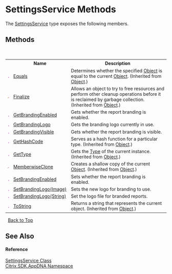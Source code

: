# SettingsService Methods
 

The <a href="0395b3d2-0f6d-2a87-d82c-94c7b72a8541">SettingsService</a> type exposes the following members.


## Methods
&nbsp;<table><tr><th></th><th>Name</th><th>Description</th></tr><tr><td>![Public method](media/pubmethod.gif "Public method")</td><td><a href="http://msdn2.microsoft.com/en-us/library/bsc2ak47" target="_blank">Equals</a></td><td>
Determines whether the specified <a href="http://msdn2.microsoft.com/en-us/library/e5kfa45b" target="_blank">Object</a> is equal to the current <a href="http://msdn2.microsoft.com/en-us/library/e5kfa45b" target="_blank">Object</a>.
 (Inherited from <a href="http://msdn2.microsoft.com/en-us/library/e5kfa45b" target="_blank">Object</a>.)</td></tr><tr><td>![Protected method](media/protmethod.gif "Protected method")</td><td><a href="http://msdn2.microsoft.com/en-us/library/4k87zsw7" target="_blank">Finalize</a></td><td>
Allows an object to try to free resources and perform other cleanup operations before it is reclaimed by garbage collection.
 (Inherited from <a href="http://msdn2.microsoft.com/en-us/library/e5kfa45b" target="_blank">Object</a>.)</td></tr><tr><td>![Public method](media/pubmethod.gif "Public method")</td><td><a href="0df90529-d5bd-01ca-7d75-56ca8c962a96">GetBrandingEnabled</a></td><td>
Gets whether the report branding is enabled.</td></tr><tr><td>![Public method](media/pubmethod.gif "Public method")</td><td><a href="14ef827a-0536-eb68-af16-544a07de3ae1">GetBrandingLogo</a></td><td>
Gets the branding logo currently in use.</td></tr><tr><td>![Public method](media/pubmethod.gif "Public method")</td><td><a href="d1a3515c-5d47-d55d-2e47-be09201e2b18">GetBrandingVisible</a></td><td>
Gets whether the report branding is visible.</td></tr><tr><td>![Public method](media/pubmethod.gif "Public method")</td><td><a href="http://msdn2.microsoft.com/en-us/library/zdee4b3y" target="_blank">GetHashCode</a></td><td>
Serves as a hash function for a particular type.
 (Inherited from <a href="http://msdn2.microsoft.com/en-us/library/e5kfa45b" target="_blank">Object</a>.)</td></tr><tr><td>![Public method](media/pubmethod.gif "Public method")</td><td><a href="http://msdn2.microsoft.com/en-us/library/dfwy45w9" target="_blank">GetType</a></td><td>
Gets the <a href="http://msdn2.microsoft.com/en-us/library/42892f65" target="_blank">Type</a> of the current instance.
 (Inherited from <a href="http://msdn2.microsoft.com/en-us/library/e5kfa45b" target="_blank">Object</a>.)</td></tr><tr><td>![Protected method](media/protmethod.gif "Protected method")</td><td><a href="http://msdn2.microsoft.com/en-us/library/57ctke0a" target="_blank">MemberwiseClone</a></td><td>
Creates a shallow copy of the current <a href="http://msdn2.microsoft.com/en-us/library/e5kfa45b" target="_blank">Object</a>.
 (Inherited from <a href="http://msdn2.microsoft.com/en-us/library/e5kfa45b" target="_blank">Object</a>.)</td></tr><tr><td>![Public method](media/pubmethod.gif "Public method")</td><td><a href="45e9aa4a-57d2-6806-0fb6-30b4f164c50d">SetBrandingEnabled</a></td><td>
Sets whether the report branding is enabled.</td></tr><tr><td>![Public method](media/pubmethod.gif "Public method")</td><td><a href="de69706c-a992-5325-3bd5-e11efcaad7ba">SetBrandingLogo(Image)</a></td><td>
Sets the new logo for branding to use.</td></tr><tr><td>![Public method](media/pubmethod.gif "Public method")</td><td><a href="09ce3b67-79c8-1035-fa81-6f17e5a853e3">SetBrandingLogo(String)</a></td><td>
Set the logo file for branded reports.</td></tr><tr><td>![Public method](media/pubmethod.gif "Public method")</td><td><a href="http://msdn2.microsoft.com/en-us/library/7bxwbwt2" target="_blank">ToString</a></td><td>
Returns a string that represents the current object.
 (Inherited from <a href="http://msdn2.microsoft.com/en-us/library/e5kfa45b" target="_blank">Object</a>.)</td></tr></table>&nbsp;
<a href="#settingsservice-methods">Back to Top</a>

## See Also


#### Reference
<a href="0395b3d2-0f6d-2a87-d82c-94c7b72a8541">SettingsService Class</a><br /><a href="fe2d265b-410b-8b11-1eb4-a790e0b062bf">Citrix.SDK.AppDNA Namespace</a><br />